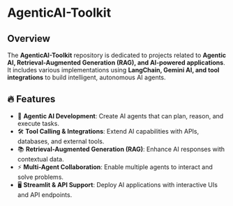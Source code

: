 #  AgenticAI-Toolkit

##  Overview
The **AgenticAI-Toolkit** repository is dedicated to projects related to **Agentic AI, Retrieval-Augmented Generation (RAG), and AI-powered applications**. It includes various implementations using **LangChain, Gemini AI, and tool integrations** to build intelligent, autonomous AI agents.

## 🔥 Features
- 🤖 **Agentic AI Development**: Create AI agents that can plan, reason, and execute tasks.
- 🛠️ **Tool Calling & Integrations**: Extend AI capabilities with APIs, databases, and external tools.
- 📚 **Retrieval-Augmented Generation (RAG)**: Enhance AI responses with contextual data.
- ⚡ **Multi-Agent Collaboration**: Enable multiple agents to interact and solve problems.
- 🖥️ **Streamlit & API Support**: Deploy AI applications with interactive UIs and API endpoints.

